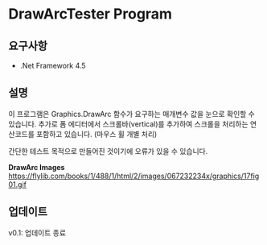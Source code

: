 ﻿# DrawArcTester Program
## 요구사항
- \.Net Framework 4.5

## 설명
이 프로그램은 Graphics.DrawArc 함수가 요구하는 매개변수 값을 눈으로 확인할 수 있습니다.
추가로 폼 에디터에서 스크롤바(vertical)를 추가하여 스크롤을 처리하는 연산코드를 포함하고 있습니다. (마우스 휠 개별 처리)

간단한 테스트 목적으로 만들어진 것이기에 오류가 있을 수 있습니다.

**DrawArc Images**
https://flylib.com/books/1/488/1/html/2/images/067232234x/graphics/17fig01.gif

## 업데이트
v0.1: 업데이트 종료
